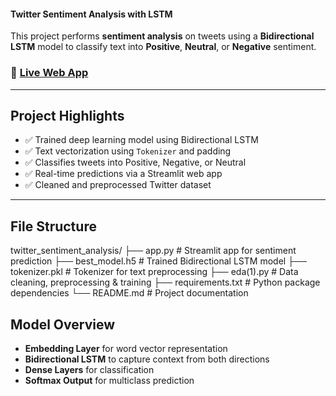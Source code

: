 #### Twitter Sentiment Analysis with LSTM

This project performs **sentiment analysis** on tweets using a **Bidirectional LSTM** model to classify text into **Positive**, **Neutral**, or **Negative** sentiment.

### 🚀 [Live Web App](https://twittersentimentanalysis-byraghavsharma.streamlit.app/)

---

## Project Highlights

- ✅ Trained deep learning model using Bidirectional LSTM
- ✅ Text vectorization using `Tokenizer` and padding
- ✅ Classifies tweets into Positive, Negative, or Neutral
- ✅ Real-time predictions via a Streamlit web app
- ✅ Cleaned and preprocessed Twitter dataset

---

## File Structure

twitter_sentiment_analysis/
├── app.py # Streamlit app for sentiment prediction
├── best_model.h5 # Trained Bidirectional LSTM model
├── tokenizer.pkl # Tokenizer for text preprocessing
├── eda(1).py # Data cleaning, preprocessing & training
├── requirements.txt # Python package dependencies
└── README.md # Project documentation

## Model Overview

- **Embedding Layer** for word vector representation  
- **Bidirectional LSTM** to capture context from both directions  
- **Dense Layers** for classification  
- **Softmax Output** for multiclass prediction
